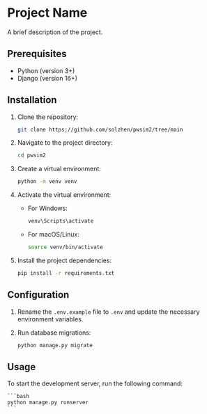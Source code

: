 # Project Name

A brief description of the project.

## Prerequisites

- Python (version 3+)
- Django (version 16+)

## Installation

1. Clone the repository:

    ```bash
    git clone https://github.com/solzhen/pwsim2/tree/main
    ```

2. Navigate to the project directory:

    ```bash
    cd pwsim2
    ```

3. Create a virtual environment:

    ```bash
    python -m venv venv
    ```

4. Activate the virtual environment:

    - For Windows:

      ```bash
      venv\Scripts\activate
      ```

    - For macOS/Linux:

      ```bash
      source venv/bin/activate
      ```

5. Install the project dependencies:

    ```bash
    pip install -r requirements.txt
    ```

## Configuration

1. Rename the `.env.example` file to `.env` and update the necessary environment variables.

2. Run database migrations:

    ```bash
    python manage.py migrate
    ```

## Usage

To start the development server, run the following command:

    ```bash
    python manage.py runserver
    ```
